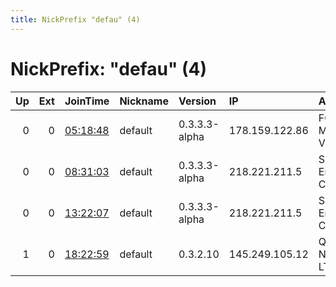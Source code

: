 ```yaml
---
title: NickPrefix "defau" (4)
---
```


# NickPrefix: "defau" (4)

|   Up |   Ext | JoinTime                                                                                            | Nickname   | Version       | IP             | AS                               | CC   |   ORp |   Dirp | OS      | Contact   |   eFamMembers |
|-----:|------:|:----------------------------------------------------------------------------------------------------|:-----------|:--------------|:---------------|:---------------------------------|:-----|------:|-------:|:--------|:----------|--------------:|
|    0 |     0 | [05:18:48](https://metrics.torproject.org/rs.html#details/0F17BB4CEF8E5E5BF2042A2B5B4CF180EAA5A1A0) | default    | 0.3.3.3-alpha | 178.159.122.86 | FOP Sinev Maksim Viktorovich     | ua   |   443 |   9030 | Windows | None      |             1 |
|    0 |     0 | [08:31:03](https://metrics.torproject.org/rs.html#details/29B0128BA40F8F7546C2D5EF07F8B05DC9DC0B38) | default    | 0.3.3.3-alpha | 218.221.211.5  | So-net Entertainment Corporation | jp   | 62817 |      0 | Windows | None      |             1 |
|    0 |     0 | [13:22:07](https://metrics.torproject.org/rs.html#details/773B526AF7D7453C32FCDD31E502800E541909E1) | default    | 0.3.3.3-alpha | 218.221.211.5  | So-net Entertainment Corporation | jp   | 62817 |      0 | Windows | None      |             1 |
|    1 |     0 | [18:22:59](https://metrics.torproject.org/rs.html#details/FF1C9B180B55A7AEA4F22F1A286E11481469CCAC) | default    | 0.3.2.10      | 145.249.105.12 | Quasi Networks LTD.              | nl   |   443 |      0 | Linux   | None      |             1 |
